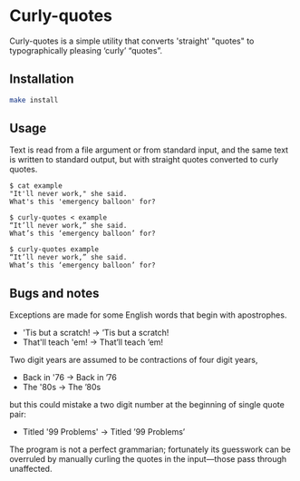 # Curly-quotes

Curly-quotes is a simple utility that converts 'straight' "quotes" to
typographically pleasing ‘curly’ “quotes”.

## Installation

``` sh
make install
```

## Usage

Text is read from a file argument or from standard input, and the same
text is written to standard output, but with straight quotes converted
to curly quotes.

    $ cat example
    "It'll never work," she said.
    What's this 'emergency balloon' for?
    
    $ curly-quotes < example
    “It’ll never work,” she said.
    What’s this ‘emergency balloon’ for?
    
    $ curly-quotes example
    “It’ll never work,” she said.
    What’s this ‘emergency balloon’ for?

## Bugs and notes

Exceptions are made for some English words that begin with apostrophes.

  - 'Tis but a scratch\! → ’Tis but a scratch\!
  - That'll teach 'em\! → That’ll teach ’em\!

Two digit years are assumed to be contractions of four digit years,

  - Back in '76 → Back in ’76
  - The '80s → The ’80s

but this could mistake a two digit number at the beginning of single
quote pair:

  - Titled '99 Problems' → Titled ’99 Problems’

The program is not a perfect grammarian; fortunately its guesswork can
be overruled by manually curling the quotes in the input—those pass
through unaffected.
